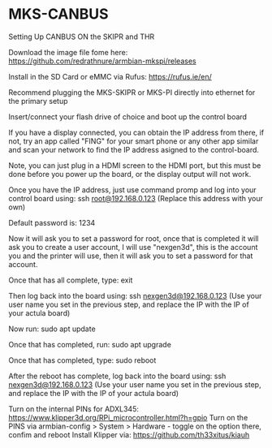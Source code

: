 # MKS-CANBUS
Setting Up CANBUS ON the SKIPR and THR

Download the image file fome here: https://github.com/redrathnure/armbian-mkspi/releases

Install in the SD Card or eMMC via Rufus: https://rufus.ie/en/

Recommend plugging the MKS-SKIPR or MKS-PI directly into ethernet for the primary setup

Insert/connect your flash drive of choice and boot up the control board

If you have a display connected, you can obtain the IP address from there, if not, try an app called "FING" for your smart phone or any other app similar and scan your network to find the IP address asigned to the control-board.

Note, you can just plug in a HDMI screen to the HDMI port, but this must be done before you power up the board, or the display output will not work.

Once you have the IP address, just use command promp and log into your control board using: ssh root@192.168.0.123 (Replace this address with your own)

Default password is: 1234

Now it will ask you to set a password for root, once that is completed it will ask you to create a user account, I will use "nexgen3d", this is the account you and the printer will use, then it will ask you to set a password for that account.

Once that has all complete, type: exit

Then log back into the board using: ssh nexgen3d@192.168.0.123 (Use your user name you set in the previous step, and replace the IP with the IP of your actula board)

Now run: sudo apt update

Once that has completed, run: sudo apt upgrade

Once that has completed, type: sudo reboot

After the reboot has complete, log back into the board using: ssh nexgen3d@192.168.0.123 (Use your user name you set in the previous step, and replace the IP with the IP of your actula board)

Turn on the internal PINs for ADXL345: https://www.klipper3d.org/RPi_microcontroller.html?h=gpio
Turn on the PINS via armbian-config > System > Hardware - toggle on the option there, confim and reboot
Install Klipper via: https://github.com/th33xitus/kiauh
